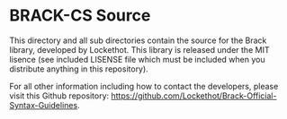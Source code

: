 ﻿# BRACK-CS Source

This directory and all sub directories contain the source for the Brack library, developed by Lockethot. This library is released under the MIT lisence (see included LISENSE file which must be included when you distribute anything in this repository).

For all other information including how to contact the developers, please visit this Github repository: https://github.com/Lockethot/Brack-Official-Syntax-Guidelines.